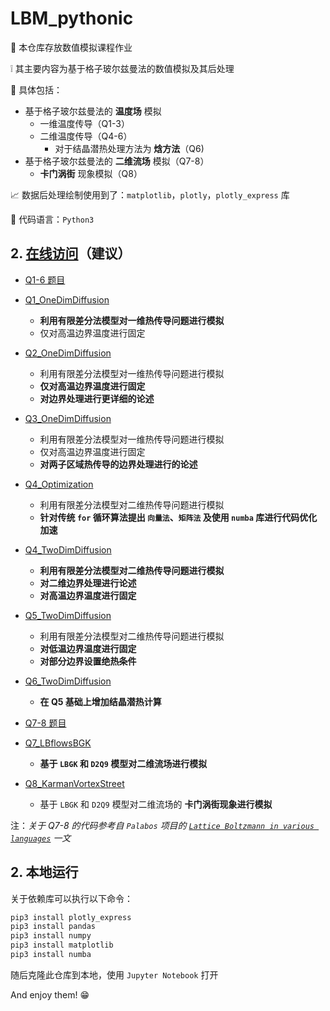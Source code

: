 # LBM_pythonic

:eyes: 本仓库存放数值模拟课程作业

:grey_exclamation: 其主要内容为基于格子玻尔兹曼法的数值模拟及其后处理

:speech_balloon: 具体包括：

* 基于格子玻尔兹曼法的 **温度场** 模拟
  * 一维温度传导（Q1-3）
  * 二维温度传导（Q4-6）
    * 对于结晶潜热处理方法为 **焓方法**（Q6)
* 基于格子玻尔兹曼法的 **二维流场** 模拟（Q7-8）
  * **卡门涡街** 现象模拟（Q8）

:chart_with_upwards_trend: 数据后处理绘制使用到了：`matplotlib`，`plotly`，`plotly_express` 库

:scroll: 代码语言：`Python3`

## 2. [在线访问](https://nbviewer.jupyter.org/github/zzccchen/review_note/tree/master/数值模拟)（建议）

* [Q1-6 题目](https://github.com/zzccchen/review_note/blob/master/%E6%95%B0%E5%80%BC%E6%A8%A1%E6%8B%9F/Q1-7%E7%9B%B8%E5%85%B3%E6%96%87%E6%A1%A3/2019.04.23%2B%E4%B8%8A%E6%9C%BA%E9%A2%98%E7%9B%AE%E5%8F%8A%E8%A6%81%E6%B1%82%2B-%2B%E6%B8%A9%E5%BA%A6%E5%9C%BA%E8%AE%A1%E7%AE%97.pdf)

* [Q1_OneDimDiffusion](https://nbviewer.jupyter.org/github/zzccchen/review_note/blob/master/数值模拟/Q1_OneDimDiffusion/Q1_Answer.ipynb)

  * **利用有限差分法模型对一维热传导问题进行模拟**
  * 仅对高温边界温度进行固定

* [Q2_OneDimDiffusion](https://nbviewer.jupyter.org/github/zzccchen/review_note/blob/master/数值模拟/Q2_OneDimDiffusion/Q2_Answer.ipynb)

  * 利用有限差分法模型对一维热传导问题进行模拟
  * **仅对高温边界温度进行固定**
  * **对边界处理进行更详细的论述**

* [Q3_OneDimDiffusion](https://nbviewer.jupyter.org/github/zzccchen/review_note/blob/master/数值模拟/Q3_OneDimDiffusion/Q3_Answer.ipynb)

  * 利用有限差分法模型对一维热传导问题进行模拟
  * 仅对高温边界温度进行固定
  * **对两子区域热传导的边界处理进行的论述**

* [Q4_Optimization](https://nbviewer.jupyter.org/github/zzccchen/review_note/blob/master/数值模拟/Q4_Optimization/Q4_Optimization.ipynb)

  * 利用有限差分法模型对二维热传导问题进行模拟
  * **针对传统 `for` 循环算法提出 `向量法`、`矩阵法` 及使用 `numba` 库进行代码优化加速**

* [Q4_TwoDimDiffusion](https://nbviewer.jupyter.org/github/zzccchen/review_note/blob/master/数值模拟/Q4_TwoDimDiffusion/Q4_Answer.ipynb)

  * **利用有限差分法模型对二维热传导问题进行模拟**
  * **对二维边界处理进行论述**
  * **对高温边界温度进行固定**

* [Q5_TwoDimDiffusion](https://nbviewer.jupyter.org/github/zzccchen/review_note/blob/master/数值模拟/Q5_TwoDimDiffusion/Q5_Answer.ipynb)

  * 利用有限差分法模型对二维热传导问题进行模拟
  * **对低温边界温度进行固定**
  * **对部分边界设置绝热条件**

* [Q6_TwoDimDiffusion](https://nbviewer.jupyter.org/github/zzccchen/review_note/blob/master/数值模拟/Q6_TwoDimDiffusion/Q6_Answer.ipynb)

  * **在 Q5 基础上增加结晶潜热计算**

* [Q7-8 题目](https://github.com/zzccchen/review_note/blob/master/%E6%95%B0%E5%80%BC%E6%A8%A1%E6%8B%9F/Q7-8%E7%9B%B8%E5%85%B3%E6%96%87%E6%A1%A3/2019%2B%E4%B8%8A%E6%9C%BA%E9%A2%98%E7%9B%AE%E5%8F%8A%E8%A6%81%E6%B1%82%2B-%2B%E6%B5%81%E5%9C%BA%E8%AE%A1%E7%AE%97.pdf)

* [Q7_LBflowsBGK](https://nbviewer.jupyter.org/github/zzccchen/review_note/blob/master/数值模拟/Q7_LBflowsBGK/Q7_LBflowsBGK.ipynb)

  * **基于 `LBGK` 和 `D2Q9` 模型对二维流场进行模拟**

* [Q8_KarmanVortexStreet](https://nbviewer.jupyter.org/github/zzccchen/review_note/blob/master/数值模拟/Q8_KarmanVortexStreet/Q8_KarmanVortexStreet.ipynb)

  * 基于 `LBGK` 和 `D2Q9` 模型对二维流场的 **卡门涡街现象进行模拟**

注：*关于 Q7-8 的代码参考自 `Palabos` 项目的 [`Lattice Boltzmann in various languages`](http://wiki.palabos.org/numerics:codes) 一文*

## 2. 本地运行

关于依赖库可以执行以下命令：

```bash
pip3 install plotly_express
pip3 install pandas
pip3 install numpy
pip3 install matplotlib
pip3 install numba
```

随后克隆此仓库到本地，使用 `Jupyter Notebook` 打开

And enjoy them! :grin:
